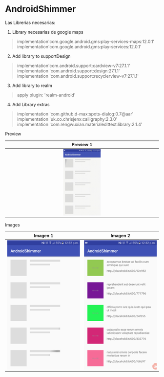 # AndroidShimmer
Las Librerias necesarias:  
1. Library necesarias de google maps  

> implementation'com.google.android.gms:play-services-maps:12.0.1'  
> implementation'com.google.android.gms:play-services:12.0.1'  

2. Add library to supportDesign  
> implementation'com.android.support:cardview-v7:27.1.1'  
> implementation 'com.android.support:design:27.1.1'  
> implementation 'com.android.support:recyclerview-v7:27.1.1'  

3.  Add library to realm
> apply plugin: 'realm-android'

4. Add Library extras
> implementation 'com.github.d-max:spots-dialog:0.7@aar'  
> implementation 'uk.co.chrisjenx:calligraphy:2.3.0'  
> implementation 'com.rengwuxian.materialedittext:library:2.1.4'  


Preview  

Preview 1             	 | 
:-----------------------:|
<img src="https://raw.githubusercontent.com/puitiza/AndroidShimmer/master/preview/gif/1.gif" width="25%"  />    |  

Images  

Imagen 1             	   |  Imagen 2	        				|
:-----------------------:|:-------------------------: |
![alt text][logo1] 		   |![alt text][logo2] 	    		|


[logo1]: https://raw.githubusercontent.com/puitiza/AndroidShimmer/master/preview/imagen/1.png
[logo2]: https://raw.githubusercontent.com/puitiza/AndroidShimmer/master/preview/imagen/2.png
